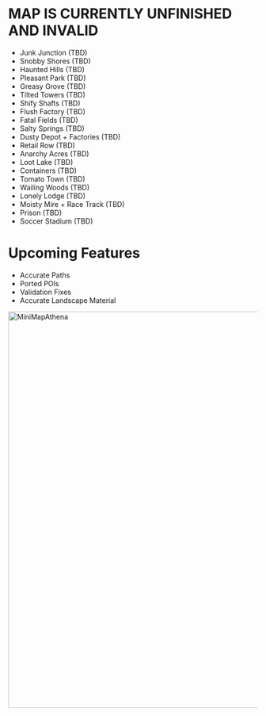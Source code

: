 # MAP IS CURRENTLY UNFINISHED AND INVALID
- Junk Junction (TBD)
- Snobby Shores (TBD)
- Haunted Hills (TBD)
- Pleasant Park (TBD)
- Greasy Grove (TBD)
- Tilted Towers (TBD)
- Shify Shafts (TBD)
- Flush Factory (TBD)
- Fatal Fields (TBD)
- Salty Springs (TBD)
- Dusty Depot + Factories (TBD)
- Retail Row (TBD)
- Anarchy Acres (TBD)
- Loot Lake (TBD)
- Containers (TBD)
- Tomato Town (TBD)
- Wailing Woods (TBD)
- Lonely Lodge (TBD)
- Moisty Mire + Race Track (TBD)
- Prison (TBD)
- Soccer Stadium (TBD)

# Upcoming Features
- Accurate Paths
- Ported POIs
- Validation Fixes
- Accurate Landscape Material

<img width="800" height="800" alt="MiniMapAthena" src="https://github.com/user-attachments/assets/6e94eceb-1145-47e4-a161-597dd2cc61df" />
